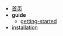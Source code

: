 * [首页](docs/)
* **guide**
  * [getting-started](docs/guide/getting-started.md)
* [installation](docs/installation.md)
